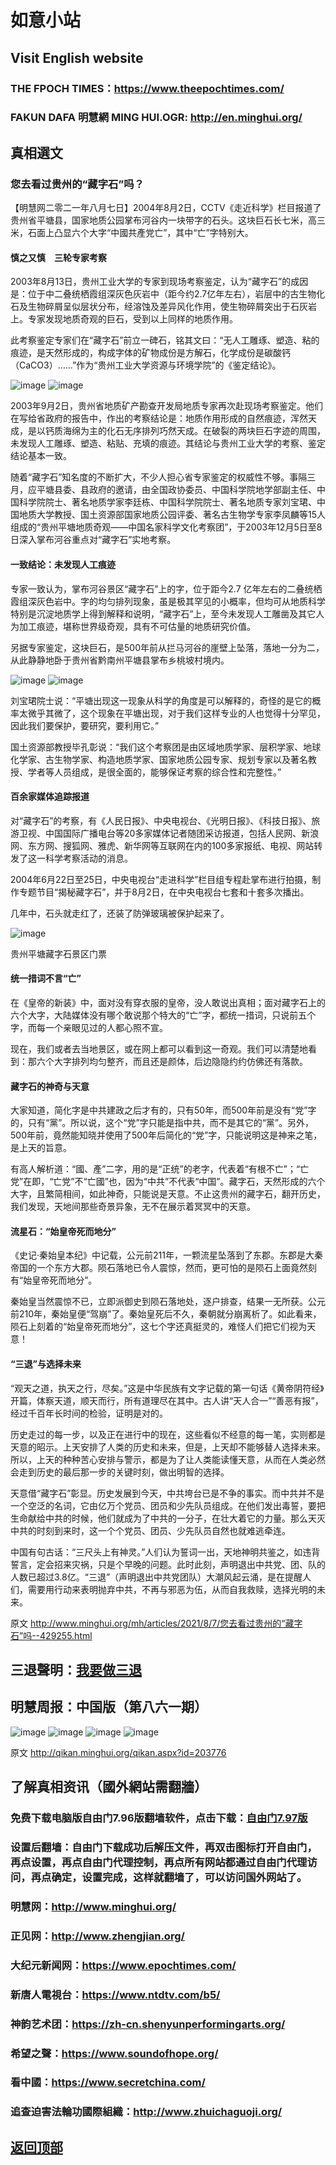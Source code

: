 # 如意小站

## Visit English website

### THE FPOCH TIMES：https://www.theepochtimes.com/

### FAKUN DAFA 明慧網 MING HUI.OGR: http://en.minghui.org/

## 真相選文

### 您去看过贵州的“藏字石”吗？

【明慧网二零二一年八月七日】2004年8月2日，CCTV《走近科学》栏目报道了贵州省平塘县，国家地质公园掌布河谷内一块带字的石头。这块巨石长七米，高三米，石面上凸显六个大字“中國共產党亡”，其中“亡”字特别大。

#### 慎之又慎　三轮专家考察

2003年8月13日，贵州工业大学的专家到现场考察鉴定，认为“藏字石”的成因是：位于中二叠统栖霞组深灰色灰岩中（距今约2.7亿年左右），岩层中的古生物化石及生物碎屑呈似层状分布，经溶蚀及差异风化作用，使生物碎屑突出于石灰岩上。专家发现地质奇观的巨石，受到以上同样的地质作用。

此考察鉴定专家们在“藏字石”前立一碑石，铭其文曰：“无人工雕琢、塑造、粘的痕迹，是天然形成的，构成字体的矿物成份是方解石，化学成份是碳酸钙（CaCO3）……”作为“贵州工业大学资源与环境学院”的《鉴定结论》。

![image](https://user-images.githubusercontent.com/79625284/128595209-d7020664-1e4d-47c8-a4c0-d9409ab8370f.png)
![image](https://user-images.githubusercontent.com/79625284/128595214-eeac1f9b-d29e-48c8-976e-30d26e672a2f.png)

2003年9月2日，贵州省地质矿产勘查开发局地质专家再次赴现场考察鉴定。他们在写给省政府的报告中，作出的考察结论是：地质作用形成的自然痕迹，浑然天成，是以钙质海绵为主的化石无序排列巧然天成。在破裂的两块巨石字迹的周围，未发现人工雕琢、塑造、粘贴、充填的痕迹。其结论与贵州工业大学的考察、鉴定结论基本一致。

随着“藏字石”知名度的不断扩大，不少人担心省专家鉴定的权威性不够。事隔三月，应平塘县委、县政府的邀请，由全国政协委员、中国科学院地学部副主任、中国科学院院士、著名地质学家李廷栋、中国科学院院士、著名地质专家刘宝珺、中国地质大学教授、国土资源部国家地质公园评委、著名古生物学专家李凤麟等15人组成的“贵州平塘地质奇观——中国名家科学文化考察团”，于2003年12月5日至8日深入掌布河谷重点对“藏字石”实地考察。

#### 一致结论：未发现人工痕迹

专家一致认为，掌布河谷景区“藏字石”上的字，位于距今2.7 亿年左右的二叠统栖霞组深灰色岩中。字的均匀排列现象，虽是极其罕见的小概率，但均可从地质科学特别是沉淀地质学上得到解释和说明，“藏字石”上，至今未发现人工雕凿及其它人为加工痕迹，堪称世界级奇观，具有不可估量的地质研究价值。

另据专家鉴定，这块巨石，是500年前从拦马河谷的崖壁上坠落，落地一分为二，从此静静地卧于贵州省黔南州平塘县掌布乡桃坡村境内。

![image](https://user-images.githubusercontent.com/79625284/128595234-985c8837-a7c1-4640-84b0-3e46d225f80b.png)
![image](https://user-images.githubusercontent.com/79625284/128595238-12a27e82-7eb6-4742-b62c-5603b845307b.png)

刘宝珺院士说：“平塘出现这一现象从科学的角度是可以解释的，奇怪的是它的概率太微乎其微了，这个现象在平塘出现，对于我们这样专业的人也觉得十分罕见，因此我们要保护，要研究，要利用它。”

国土资源部教授毕孔彰说：“我们这个考察团是由区域地质学家、层积学家、地球化学家、古生物学家、构造地质学家、国家地质公园专家、规划专家以及著名教授、学者等人员组成，是很全面的，能够保证考察的综合性和完整性。”

#### 百余家媒体追踪报道

对“藏字石”的考察，有《人民日报》、中央电视台、《光明日报》、《科技日报》、旅游卫视、中国国际广播电台等20多家媒体记者随团采访报道，包括人民网、新浪网、东方网、搜狐网、雅虎、新华网等互联网在内的100多家报纸、电视、网站转发了这一科学考察活动的消息。

2004年6月22日至25日，中央电视台“走进科学”栏目组专程赴掌布进行拍摄，制作专题节目“揭秘藏字石”，并于8月2日，在中央电视台七套和十套多次播出。

几年中，石头就走红了，还装了防弹玻璃被保护起来了。

![image](https://user-images.githubusercontent.com/79625284/128595271-6798a9d1-e0d5-4072-990a-bb6cb9e9fe72.png)

贵州平塘藏字石景区门票

#### 统一措词不言“亡”

在《皇帝的新装》中，面对没有穿衣服的皇帝，没人敢说出真相；面对藏字石上的六个大字，大陆媒体没有哪个敢说那个特大的“亡”字，都统一措词，只说前五个字，而每一个亲眼见过的人都心照不宣。

现在，我们或者去当地景区，或在网上都可以看到这一奇观。我们可以清楚地看到：那六个大字排列均匀整齐，而且还是颜体，后边隐隐约约仿佛还有落款。

#### 藏字石的神奇与天意

大家知道，简化字是中共建政之后才有的，只有50年，而500年前是没有“党”字的，只有“黨”。所以说，这个“党”字只能是指中共，而不是其它的“黨”。另外，500年前，竟然能知晓并使用了500年后简化的“党”字，只能说明这是神来之笔，是上天的旨意。

有高人解析道：“國、產”二字，用的是“正统”的老字，代表着“有根不亡”；“亡党”在即，“亡党”不“亡國”也，因为“中共”不代表“中国”。藏字石，天然形成的六个大字，且繁简相间，如此神奇，只能说是天意。不止这贵州的藏字石，翻开历史，我们发现，天地间那些奇景异象，无不在展示着冥冥中的天意。

#### 流星石：“始皇帝死而地分”

《史记·秦始皇本纪》中记载，公元前211年，一颗流星坠落到了东郡。东郡是大秦帝国的一个东方大郡。陨石落地已令人震惊，然而，更可怕的是陨石上面竟然刻有“始皇帝死而地分”。

秦始皇当然震惊不已，立即派御史到陨石落地处，逐户排查，结果一无所获。公元前210年，秦始皇便“驾崩”了。秦始皇死后不久，秦朝就分崩离析了。如此看来，陨石上刻着的“始皇帝死而地分”，这七个字还真挺灵的，难怪人们把它们视为天意！

#### “三退”与选择未来

“观天之道，执天之行，尽矣。”这是中华民族有文字记载的第一句话《黄帝阴符经》开篇，体察天道，顺天而行，所有道理尽在其中。古人讲“天人合一”“善恶有报”，经过千百年长时间的检验，证明是对的。

历史走过的每一步，以及正在进行中的现在，这些看似不经意的每一笔，实则都是天意的昭示。上天安排了人类的历史和未来，但是，上天却不能够替人选择未来。所以，上天的种种苦心安排与警示，都是为了让人类能读懂天意，从而在人类必然会走到历史的最后那一步的关键时刻，做出明智的选择。

天意借“藏字石”彰显。历史发展到今天，中共垮台已是不争的事实。而中共并不是一个空泛的名词，它由亿万个党员、团员和少先队员组成。在他们发出毒誓，要把生命献给中共的时候，他们就成为了中共的一分子，在壮大着它的力量。那么天灭中共的时刻到来时，这一个个党员、团员、少先队员自然也就难逃牵连。

中国有句古话：“三尺头上有神灵。”人们认为誓词一出，天地神明共鉴之，如违背誓言，定会招来灾祸，只是个早晚的问题。此时此刻，声明退出中共党、团、队的人数已超过3.8亿。“三退”（声明退出中共党团队）大潮风起云涌，是在提醒人们，需要用行动来表明抛弃中共，不再与邪恶为伍，从而自我救赎，选择光明的未来。

原文 http://www.minghui.org/mh/articles/2021/8/7/您去看过贵州的“藏字石”吗--429255.html

## 三退聲明：[我要做三退](http://tuidang.ddns.net/)

## 明慧周报：中国版（第八六一期）

![image](https://user-images.githubusercontent.com/79625284/128477303-24efb116-a60c-474f-b1ca-1a905aaa71c0.png)
![image](https://user-images.githubusercontent.com/79625284/128477427-064c0065-2b26-4f20-860b-3da5d9798ca8.png)
![image](https://user-images.githubusercontent.com/79625284/128477511-00d3467c-22eb-4f07-af27-aad89f3f87cf.png)
![image](https://user-images.githubusercontent.com/79625284/128477575-7b056c78-6387-4a5a-b96c-cda69444b9d0.png)

原文 http://qikan.minghui.org/qikan.aspx?id=203776

## 了解真相资讯（國外網站需翻牆）

### 免费下载电脑版自由门7.96版翻墙软件，点击下载：[自由门7.97版](https://github.com/pinhe91/tuiguang/files/6839679/fg797r.zip)

### 设置后翻墙：自由门下载成功后解压文件，再双击图标打开自由门，再点设置，再点自由门代理控制，再点所有网站都通过自由门代理访问，再点确定，设置完成，这样就翻墙了，可以访问国外网站了。

### 明慧网：http://www.minghui.org/

### 正见网：http://www.zhengjian.org/

### 大纪元新闻网：https://www.epochtimes.com/

### 新唐人電視台：https://www.ntdtv.com/b5/

### 神韵艺术团：https://zh-cn.shenyunperformingarts.org/

### 希望之聲：https://www.soundofhope.org/

### 看中國：https://www.secretchina.com/

### 追查迫害法輪功國際組織：http://www.zhuichaguoji.org/

## [返回顶部](https://git.io/Js3EY)
